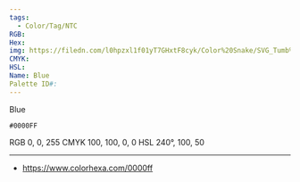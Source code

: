 ```yaml
---
tags:
  - Color/Tag/NTC
RGB: 
Hex: 
img: https://filedn.com/l0hpzxl1f01yT7GHxtF8cyk/Color%20Snake/SVG_Tumb%20Mass%20No%20Name/0000FF.svg
CMYK: 
HSL: 
Name: Blue
Palette ID#:
---
```

Blue
```palette
#0000FF
```
RGB 0, 0, 255
CMYK	100, 100, 0, 0
HSL	240°, 100, 50


---

- https://www.colorhexa.com/0000ff
